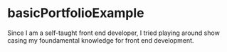 # basicPortfolioExample
Since I am a self-taught front end developer, I tried playing around show casing my foundamental knowledge for front end development.
